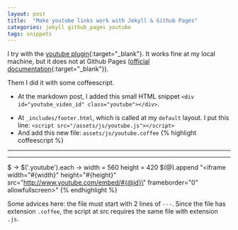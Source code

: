```yaml
---
layout: post
title:  "Make youtube links work with Jekyll & Github Pages"
categories: jekyll github_pages youtube
tags: snippets
---
```


I try with the [youtube plugin][youtube_plugin]{:target="_blank"}. It works fine at my local machine, but it does not at Github Pages ([official documentation][github_plugin]{:target="_blank"}).

Them I did it with some coffeescript.

* At the markdown post, I added this small HTML snippet `<div id="youtube_video_id" class="youtube"></div>`.
<!--more-->
* At `_includes/footer.html`, which is called at my `default` layout. I put this line:
`<script src="/assets/js/youtube.js"></script>`
* And add this new file: `assets/js/youtube.coffee`
{% highlight coffeescript %}
---
---

$ ->
  $('.youtube').each ->
    width = 560
    height = 420
    $(@).append "<iframe width=\"#{width}\" height=\"#{height}\" src=\"http://www.youtube.com/embed/#{@id}\" frameborder=\"0\" allowfullscreen></iframe>"
{% endhighlight %}

Some advices here: the file must start with 2 lines of `---`. Since the file has extension `.coffee`, the script at src requires the same file with extension `.js`.


[youtube_plugin]: https://gist.github.com/joelverhagen/1805814
[github_plugin]: https://help.github.com/articles/using-jekyll-plugins-with-github-pages

